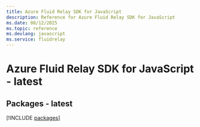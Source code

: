 ```yaml
---
title: Azure Fluid Relay SDK for JavaScript
description: Reference for Azure Fluid Relay SDK for JavaScript
ms.date: 08/12/2025
ms.topic: reference
ms.devlang: javascript
ms.service: fluidrelay
---
```

# Azure Fluid Relay SDK for JavaScript - latest
## Packages - latest
[!INCLUDE [packages](fluid-relay-index.md)]